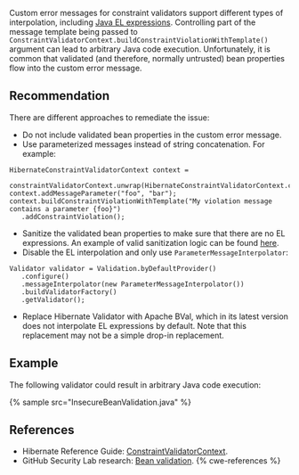 Custom error messages for constraint validators support different types of interpolation, including [Java EL expressions](https://docs.jboss.org/hibernate/validator/5.1/reference/en-US/html/chapter-message-interpolation.html#section-interpolation-with-message-expressions). Controlling part of the message template being passed to `ConstraintValidatorContext.buildConstraintViolationWithTemplate()` argument can lead to arbitrary Java code execution. Unfortunately, it is common that validated (and therefore, normally untrusted) bean properties flow into the custom error message.


## Recommendation
There are different approaches to remediate the issue:

* Do not include validated bean properties in the custom error message.
* Use parameterized messages instead of string concatenation. For example:
```
HibernateConstraintValidatorContext context =
   constraintValidatorContext.unwrap(HibernateConstraintValidatorContext.class);
context.addMessageParameter("foo", "bar");
context.buildConstraintViolationWithTemplate("My violation message contains a parameter {foo}")
   .addConstraintViolation();
```
* Sanitize the validated bean properties to make sure that there are no EL expressions. An example of valid sanitization logic can be found [here](https://github.com/hibernate/hibernate-validator/blob/master/engine/src/main/java/org/hibernate/validator/internal/engine/messageinterpolation/util/InterpolationHelper.java#L17).
* Disable the EL interpolation and only use `ParameterMessageInterpolator`:
```
Validator validator = Validation.byDefaultProvider()
   .configure()
   .messageInterpolator(new ParameterMessageInterpolator())
   .buildValidatorFactory()
   .getValidator();
```
* Replace Hibernate Validator with Apache BVal, which in its latest version does not interpolate EL expressions by default. Note that this replacement may not be a simple drop-in replacement.

## Example
The following validator could result in arbitrary Java code execution:

{% sample src="InsecureBeanValidation.java" %}

## References
* Hibernate Reference Guide: [ConstraintValidatorContext](https://docs.jboss.org/hibernate/stable/validator/reference/en-US/html_single/#_the_code_constraintvalidatorcontext_code).
* GitHub Security Lab research: [Bean validation](https://securitylab.github.com/research/bean-validation-RCE).
{% cwe-references %}
